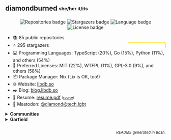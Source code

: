 ## diamondburned <sub><sup>she/her it/its</sup></sub>

<p align="center">
<img alt="Repositories badge" src="https://img.shields.io/badge/Public%20Repositories-85-%23248eb7" />
<img alt="Stargazers badge" src="https://img.shields.io/badge/Stargazers-295-%23bf5d2f" />
    <img alt="Language badge" src="https://img.shields.io/badge/Favorite%20Language-TypeScript-%23e05d44" />
    <img alt="License badge" src="https://img.shields.io/badge/Favorite%20License-MIT-%23f1e05a" />
</p>

- 📚️ 85 public repositories
- ⭐️ 295 stargazers <img align="right" alt="Stars graph" src="sparklines/stargazers.svg" height="18px" />
- 💻️ Programming Languages: TypeScript
 (20%), Go
 (15%), Python
 (11%), and others (54%)
- 📃️ Preferred Licenses: MIT
 (22%), WTFPL
 (11%), GPL-3.0
 (9%), and others (58%)
- 📦️ Package Manager: Nix (Lix is OK, too!)
- 🌐️ Website: [libdb.so](https://libdb.so/)
- ✒️ Blog: [blog.libdb.so](https://blog.libdb.so/)
- 💼 Resume: [resume.pdf](https://github.com/diamondburned/resume/blob/main/resume.pdf)
  <sub><sup>([source](https://github.com/diamondburned/resume/blob/main/resume.json))</sup></sub>
- 🐘 Mastodon: [@diamond@tech.lgbt](https://tech.lgbt/@diamond)

<details>
<summary><b>Communities</b></summary>
<br>

I hang out in the following places:

| Platform | Name |
| --- | --- |
| **Matrix** | [#nixhub-home:matrix.org](https://matrix.to/#/#nixhub-home:matrix.org) |
| **Discord** | [nixhub](https://discord.gg/hnzYamS) |
| **Mastodon** | [@diamond@tech.lgbt](https://tech.lgbt/@diamond) |


</details>



<details>
<summary><b>Garfield</b></summary>

![garfield](static/garfield.png)

I don't know what you expected.
</details>

<h6 align="right">
<sub>README generated in Bash.</sub>
</h6>
